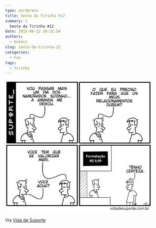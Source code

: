 ```yaml
---
type: wordpress
title: Sexta da Tirinha #12
summary: |
  Sexta da Tirinha #12
date: 2015-06-12 10:32:54
authors:
  - buteco
slug: sexta-da-tirinha-12
categories:
  - Fun
tags:
  - tirinha
---
```


<a href="/images/wp-content/uploads/2015/06/sexta-tirinha12.jpg"><img class="alignnone  wp-image-2753" src="/images/wp-content/uploads/2015/06/sexta-tirinha12.jpg" alt="sexta-tirinha12" width="474" height="427" /></a>

Via <a href="http://vidadesuporte.com.br" target="_blank">Vida de Suporte</a>
